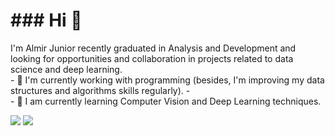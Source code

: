 
<h1>### Hi 👋</h1>
 I'm Almir Junior recently graduated in Analysis and Development and looking for opportunities and collaboration in projects related to data science and deep learning.
 <br>
- 🔭 I'm currently working with programming (besides, I'm improving my data structures and algorithms skills regularly).
- <br>
- 🌱 I am currently learning Computer Vision and Deep Learning techniques.



[<img src="https://img.shields.io/badge/linkedin-%230077B5.svg?&style=for-the-badge&logo=linkedin&logoColor=white" />](https://www.linkedin.com/in/almir-libório-batista-junior-1105b7194) 
[<img src = "https://img.shields.io/badge/facebook-%231877F2.svg?&style=for-the-badge&logo=facebook&logoColor=white">](https://www.facebook.com/USERNAME)
